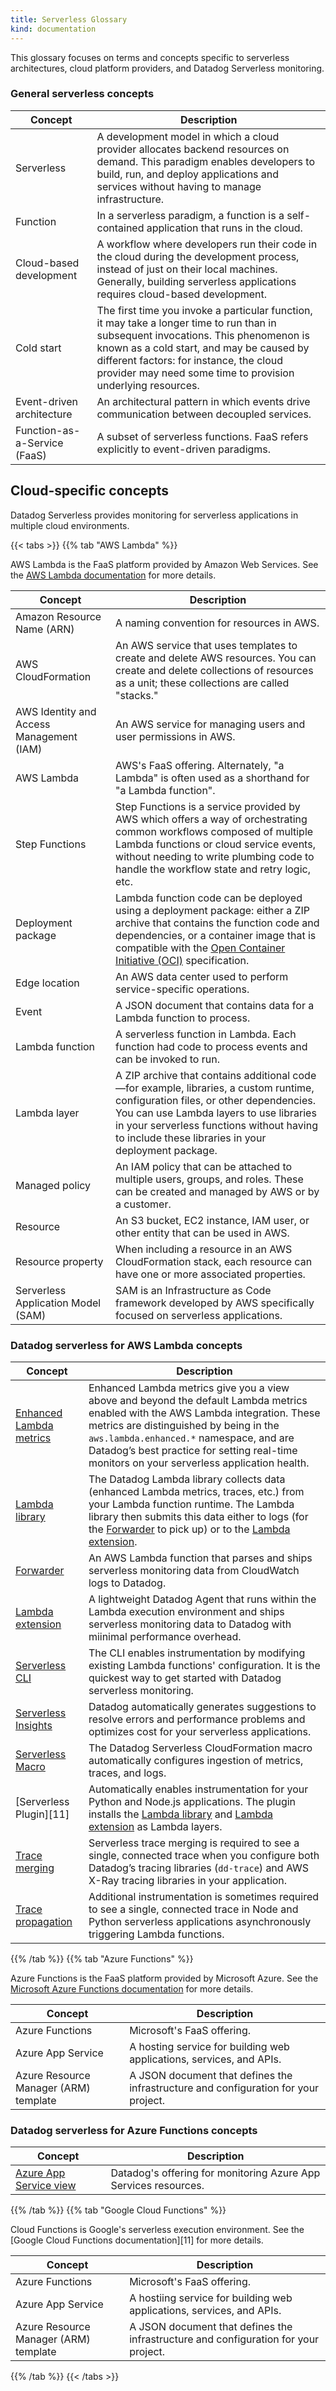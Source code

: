 ```yaml
---
title: Serverless Glossary
kind: documentation
---
```


This glossary focuses on terms and concepts specific to serverless architectures, cloud platform providers, and Datadog Serverless monitoring. 

### General serverless concepts

| Concept                         | Description                                                                                                                                                                                                          |
|---------------------------------|----------------------------------------------------------------------------------------------------------------------------------------------------------------------------------------------------------------------|
| Serverless          | A development model in which a cloud provider allocates backend resources on demand. This paradigm enables developers to build, run, and deploy applications and services without having to manage infrastructure.                              |
| Function          | In a serverless paradigm, a function is a self-contained application that runs in the cloud.                             |
| Cloud-based development          | A workflow where developers run their code in the cloud during the development process, instead of just on their local machines. Generally, building serverless applications requires cloud-based development.                                |
| Cold start          | The first time you invoke a particular function, it may take a longer time to run than in subsequent invocations. This phenomenon is known as a cold start, and may be caused by different factors: for instance, the cloud provider may need some time to provision underlying resources.                                |
| Event-driven architecture          | An architectural pattern in which events drive communication between decoupled services.                                 |
| Function-as-a-Service (FaaS)          | A subset of serverless functions. FaaS refers explicitly to event-driven paradigms.                               |

## Cloud-specific concepts

Datadog Serverless provides monitoring for serverless applications in multiple cloud environments. 

{{< tabs >}}
{{% tab "AWS Lambda" %}}

AWS Lambda is the FaaS platform provided by Amazon Web Services. See the [AWS Lambda documentation][1] for more details.

| Concept                         | Description                                                                                                                                                                                                          |
|---------------------------------|----------------------------------------------------------------------------------------------------------------------------------------------------------------------------------------------------------------------|
| Amazon Resource Name (ARN)         | A naming convention for resources in AWS.                              |
| AWS CloudFormation          | An AWS service that uses templates to create and delete AWS resources. You can create and delete collections of resources as a unit; these collections are called "stacks."                               |
| AWS Identity and Access Management (IAM)         | An AWS service for managing users and user permissions in AWS.                       |
| AWS Lambda          | AWS's FaaS offering. Alternately, "a Lambda" is often used as a shorthand for "a Lambda function".                      |
| Step Functions          | Step Functions is a service provided by AWS which offers a way of orchestrating common workflows composed of multiple Lambda functions or cloud service events, without needing to write plumbing code to handle the workflow state and retry logic, etc.                     |
| Deployment package | Lambda function code can be deployed using a deployment package: either a ZIP archive that contains the function code and dependencies, or a container image that is compatible with the [Open Container Initiative (OCI)][2] specification. |
| Edge location         | An AWS data center used to perform service-specific operations.                      |
| Event | A JSON document that contains data for a Lambda function to process. |
| Lambda function | A serverless function in Lambda. Each function had code to process events and can be invoked to run. |
| Lambda layer | A ZIP archive that contains additional code—for example, libraries, a custom runtime, configuration files, or other dependencies. You can use Lambda layers to use libraries in your serverless functions without having to include these libraries in your deployment package. |
| Managed policy | An IAM policy that can be attached to multiple users, groups, and roles. These can be created and managed by AWS or by a customer.|
| Resource | An S3 bucket, EC2 instance, IAM user, or other entity that can be used in AWS. |
| Resource property| When including a resource in an AWS CloudFormation stack, each resource can have one or more associated properties. |
| Serverless Application Model (SAM)          | SAM is an Infrastructure as Code framework developed by AWS specifically focused on serverless applications.                                |



### Datadog serverless for AWS Lambda concepts

| Concept                         | Description                                                                                                                                                                                                          |
|---------------------------------|----------------------------------------------------------------------------------------------------------------------------------------------------------------------------------------------------------------------|
| [Enhanced Lambda metrics][3] | Enhanced Lambda metrics give you a view above and beyond the default Lambda metrics enabled with the AWS Lambda integration. These metrics are distinguished by being in the `aws.lambda.enhanced.*` namespace, and are Datadog’s best practice for setting real-time monitors on your serverless application health.|
| [Lambda library][4]       | The Datadog Lambda library collects data (enhanced Lambda metrics, traces, etc.) from your Lambda function runtime. The Lambda library then submits this data either to logs (for the [Forwarder][5] to pick up) or to the [Lambda extension][6].                         |
| [Forwarder][5]          | An AWS Lambda function that parses and ships serverless monitoring data from CloudWatch logs to Datadog.                                |
| [Lambda extension][6]          | A lightweight Datadog Agent that runs within the Lambda execution environment and ships serverless monitoring data to Datadog with miinimal performance overhead. |
| [Serverless CLI][7]         | The CLI enables instrumentation by modifying existing Lambda functions' configuration. It is the quickest way to get started with Datadog serverless monitoring.                             |
| [Serverless Insights][8] | Datadog automatically generates suggestions to resolve errors and performance problems and optimizes cost for your serverless applications.|
| [Serverless Macro][1] | The Datadog Serverless CloudFormation macro automatically configures ingestion of metrics, traces, and logs.|
| [Serverless Plugin][11] | Automatically enables instrumentation for your Python and Node.js applications. The plugin installs the [Lambda library][4] and [Lambda extension][6] as Lambda layers. |
| [Trace merging][9]        | Serverless trace merging is required to see a single, connected trace when you configure both Datadog’s tracing libraries (`dd-trace`) and AWS X-Ray tracing libraries in your application.                         |
| [Trace propagation][10]        | Additional instrumentation is sometimes required to see a single, connected trace in Node and Python serverless applications asynchronously triggering Lambda functions.                        |



[1]: https://docs.aws.amazon.com/lambda/index.html
[2]: https://opencontainers.org/
[3]: /serverless/enhanced_lambda_metrics
[4]: /serverless/libraries_integrations/library/
[5]: /serverless/libraries_integrations/forwarder/
[6]: /serverless/libraries_integrations/extension/
[7]: /serverless/libraries_integrations/cli
[8]: /serverless/troubleshooting/insights/
[9]: /serverless/distributed_tracing/serverless_trace_merging
[10]: /serverless/distributed_tracing/serverless_trace_propagation
{{% /tab %}}
{{% tab "Azure Functions" %}}

Azure Functions is the FaaS platform provided by Microsoft Azure. See the [Microsoft Azure Functions documentation][1] for more details.

| Concept                         | Description                                                                                                                                                                                                          |
|---------------------------------|----------------------------------------------------------------------------------------------------------------------------------------------------------------------------------------------------------------------|
| Azure Functions          | Microsoft's FaaS offering.                          |
| Azure App Service          | A hosting service for building web applications, services, and APIs.                               |
| Azure Resource Manager (ARM) template          | A JSON document that defines the infrastructure and configuration for your project.                         |


### Datadog serverless for Azure Functions concepts

| Concept                         | Description                                                                                                                                                                                                          |
|---------------------------------|----------------------------------------------------------------------------------------------------------------------------------------------------------------------------------------------------------------------|
| [Azure App Service view][2]      | Datadog's offering for monitoring Azure App Services resources.                            |


[1]: https://docs.microsoft.com/en-us/azure/azure-functions/
[2]: https://app.datadoghq.com/functions
{{% /tab %}}
{{% tab "Google Cloud Functions" %}}

Cloud Functions is Google's serverless execution environment. See the [Google Cloud Functions documentation][11] for more details.

| Concept                         | Description                                                                                                                                                                                                          |
|---------------------------------|----------------------------------------------------------------------------------------------------------------------------------------------------------------------------------------------------------------------|
| Azure Functions          | Microsoft's FaaS offering.                          |
| Azure App Service          | A hostiing service for building web applications, services, and APIs.                               |
| Azure Resource Manager (ARM) template          | A JSON document that defines the infrastructure and configuration for your project.                         |

{{% /tab %}}
{{< /tabs >}}
